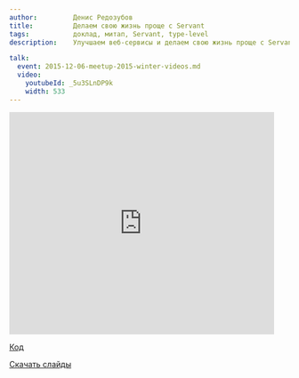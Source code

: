 ```yaml
---
author:         Денис Редозубов
title:          Делаем свою жизнь проще с Servant
tags:           доклад, митап, Servant, type-level
description:    Улучшаем веб-сервисы и делаем свою жизнь проще с Servant

talk:
  event: 2015-12-06-meetup-2015-winter-videos.md
  video:
    youtubeId: _5u3SLnDP9k
    width: 533
---
```


<nobr><iframe
src="https://www.slideshare.net/slideshow/embed_code/key/4BS6AF7ULVDwNe"
width="476" height="400"
frameborder="0" marginwidth="0" marginheight="0" scrolling="no"
allowfullscreen></iframe></nobr>

[Код](https://github.com/dredozubov/hello-servant/tree/ruhaskell/src)

[Скачать слайды](/files/meetup-2015-winter/4_servant.pdf)
